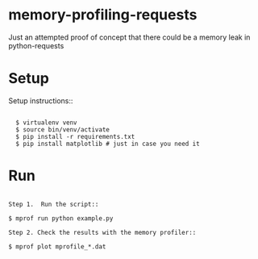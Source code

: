memory-profiling-requests
=========================

Just an attempted proof of concept that there could be a memory leak in python-requests


Setup
=====
Setup instructions::

<pre><code>
  $ virtualenv venv
  $ source bin/venv/activate
  $ pip install -r requirements.txt
  $ pip install matplotlib # just in case you need it
</code></pre>


Run
===
<pre><code>
Step 1.  Run the script::

$ mprof run python example.py

Step 2. Check the results with the memory profiler::

$ mprof plot mprofile_*.dat

</code></pre>
